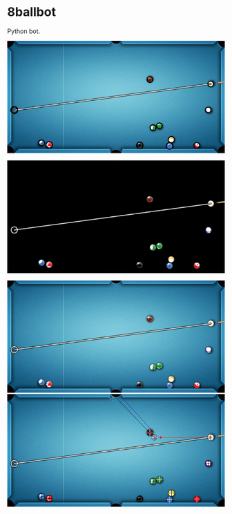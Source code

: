 # 8ballbot
Python bot. 

![Hough Circles](/games/game1206/hough.png)

![Table Mask](/games/game1206/temp.png)

![table](/games/game1206/table/pooltable1.png)
![outlined](/games/game1206/outlined/pooltable1.png)
